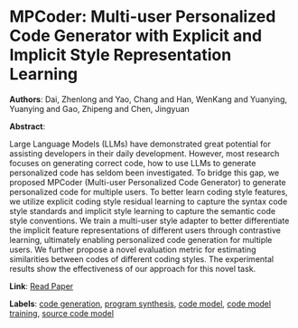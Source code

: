 # MPCoder: Multi-user Personalized Code Generator with Explicit and Implicit Style Representation Learning

**Authors**: Dai, Zhenlong and Yao, Chang and Han, WenKang and Yuanying, Yuanying and Gao, Zhipeng and Chen, Jingyuan

**Abstract**:

Large Language Models (LLMs) have demonstrated great potential for assisting developers in their daily development. However, most research focuses on generating correct code, how to use LLMs to generate personalized code has seldom been investigated. To bridge this gap, we proposed MPCoder (Multi-user Personalized Code Generator) to generate personalized code for multiple users. To better learn coding style features, we utilize explicit coding style residual learning to capture the syntax code style standards and implicit style learning to capture the semantic code style conventions. We train a multi-user style adapter to better differentiate the implicit feature representations of different users through contrastive learning, ultimately enabling personalized code generation for multiple users. We further propose a novel evaluation metric for estimating similarities between codes of different coding styles. The experimental results show the effectiveness of our approach for this novel task.

**Link**: [Read Paper](https://doi.org/10.18653/v1/2024.acl-long.207)

**Labels**: [code generation](../../labels/code_generation.md), [program synthesis](../../labels/program_synthesis.md), [code model](../../labels/code_model.md), [code model training](../../labels/code_model_training.md), [source code model](../../labels/source_code_model.md)
